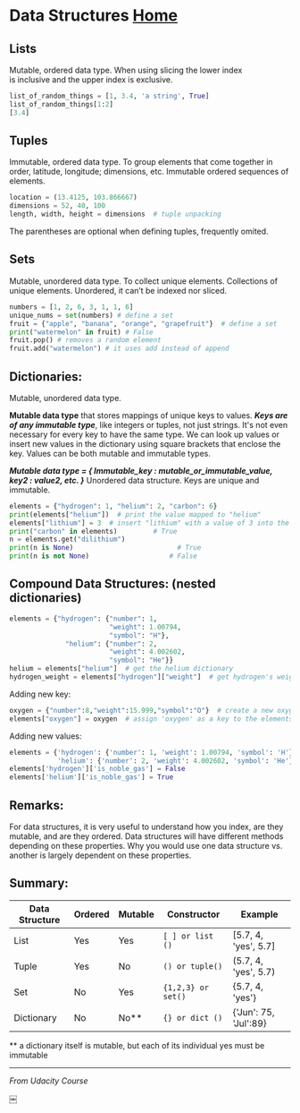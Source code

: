 # Data Structures                    <a href="https://github.com/ferzu/PythonNotes">Home</a>  

## Lists
Mutable, ordered data type.
When using slicing the lower index is inclusive and the upper index is exclusive. 

```python
list_of_random_things = [1, 3.4, 'a string', True]
list_of_random_things[1:2]
[3.4]
```

## Tuples 
Immutable, ordered data type.
To group elements that come together in order, latitude, longitude; dimensions, etc. Immutable ordered sequences of elements.

```python
location = (13.4125, 103.866667)
dimensions = 52, 40, 100
length, width, height = dimensions  # tuple unpacking
```

The parentheses are optional when defining tuples, frequently omited.

## Sets
Mutable, unordered data type.
To collect unique elements. Collections of unique elements. Unordered, it can’t be indexed nor sliced.

```python
numbers = [1, 2, 6, 3, 1, 1, 6]
unique_nums = set(numbers) # define a set
fruit = {"apple", "banana", "orange", "grapefruit"}  # define a set
print("watermelon" in fruit) # False
fruit.pop() # removes a random element
fruit.add("watermelon") # it uses add instead of append
```

## Dictionaries:
Mutable, unordered data type.

**Mutable data type** that stores mappings of unique keys to values. ***Keys are of any immutable type***, like integers or tuples, not just strings. It's not even necessary for every key to have the same type. We can look up values or insert new values in the dictionary using square brackets that enclose the key. Values can be both mutable and immutable types.

***Mutable data type = { Immutable_key : mutable_or_immutable_value, key2 : value2, etc. }***
Unordered data structure. Keys are unique and immutable.

```python
elements = {"hydrogen": 1, "helium": 2, "carbon": 6}
print(elements["helium"])  # print the value mapped to "helium"
elements["lithium"] = 3  # insert "lithium" with a value of 3 into the dictionary
print("carbon" in elements) 		# True
n = elements.get("dilithium")		
print(n is None)					      # True
print(n is not None)			    	# False
```


## Compound Data Structures: (nested dictionaries)


```python
elements = {"hydrogen": {"number": 1,
                         "weight": 1.00794,
                         "symbol": "H"},
              "helium": {"number": 2,
                         "weight": 4.002602,
                         "symbol": "He"}}
helium = elements["helium"]  # get the helium dictionary
hydrogen_weight = elements["hydrogen"]["weight"]  # get hydrogen's weight
```
Adding new key:

```python
oxygen = {"number":8,"weight":15.999,"symbol":"O"}  # create a new oxygen dictionary 
elements["oxygen"] = oxygen  # assign 'oxygen' as a key to the elements dictionary
```

Adding new values:

```python
elements = {'hydrogen': {'number': 1, 'weight': 1.00794, 'symbol': 'H'},
            'helium': {'number': 2, 'weight': 4.002602, 'symbol': 'He'}}
elements['hydrogen']['is_noble_gas'] = False
elements['helium']['is_noble_gas'] = True
```

## Remarks:

For data structures, it is very useful to understand how you index, are they mutable, and are they ordered. Data structures will have different methods depending on these properties.  Why you would use one data structure vs. another is largely dependent on these properties.

## Summary:

| Data Structure | Ordered | Mutable | Constructor | Example |
| -------------- | ------- | ------- | ----------- | ------- |
| List | Yes | Yes | ```[ ] or list ()``` | [5.7, 4, 'yes', 5.7] |
| Tuple | Yes | No | ```() or tuple()``` | (5.7, 4, 'yes', 5.7) |
| Set | No | Yes | ```{1,2,3} or set()``` | {5.7, 4, 'yes'} |
| Dictionary | No | No** | ```{} or dict ()``` | {'Jun': 75, 'Jul':89}|

** a dictionary itself is mutable, but each of its individual yes must be immutable



---
*From Udacity Course*













￼



